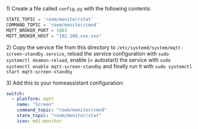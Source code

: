 1\) Create a file called `config.py` with the following contents:

```python
STATE_TOPIC = 'room/monitor/stat'
COMMAND_TOPIC = 'room/monitor/cmnd'
MQTT_BROKER_PORT = 1883
MQTT_BROKER_HOST = "192.168.xxx.xxx"
```

2\) Copy the service file from this directory to `/etc/systemd/system/mqtt-screen-standby.service`, reload the service configuration with `sudo systemctl deamon-reload`, enable (= autostart) the service with `sudo systemctl enable mqtt-screen-standby` and finally run it with `sudo systemctl start mqtt-screen-standby`

3\) Add this to your homeassistant configuration:

```yaml
switch:
  - platform: mqtt
    name: "Screen"
    command_topic: "room/monitor/cmnd"
    state_topic: "room/monitor/stat"
    icon: mdi:monitor

```